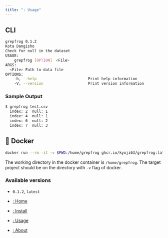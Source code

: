 ```yaml
---
title: ": Usage"
---
```


## CLI

```sh
grepfrog 0.1.2
Kota Dangisho
Check for null in the dataset
USAGE:
    grepfrog [OPTION]　<File>
ARGS:
  <File> Path to data file
OPTIONS:
    -h, --help                       Print help information
    -V, --version                    Print version information
```
### Sample Output
```sh
$ grepfrog test.csv
  index: 2  null: 1
  index: 4  null: 1
  index: 6  null: 2
  index: 7  null: 3

```
## :whale: Docker
```sh
docker run --rm -it -v $PWD:/home/grepfrog ghcr.io/kyoji63/grepfrog:latest
```
The working directory in the docker container is `/home/grepfrog`.
The target project should be on the directory with `-v` flag of docker.
### Available versions
* `0.1.2`, `latest`

* [: Home](../)
* [: Install](../nstall)
* [: Usage](./)
* [: About](../about)